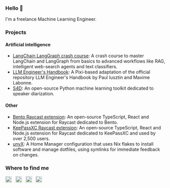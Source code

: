 ### Hello 👋

I'm a freelance Machine Learning Engineer.

### Projects

#### Artificial intelligence
- [LangChain LangGraph crash course](https://github.com/pabroux/langchain-langgraph-crash-course): A crash course to master LangChain and LangGraph from basics to advanced workflows like RAG, intelligent web-search agents and text classifiers.
- [LLM Engineer's Handbook](https://github.com/pabroux/llm-engineers-handbook): A Pixi-based adaptation of the official repository LLM Engineer's Handbook by Paul Iusztin and Maxime Labonne.
- [S4D](https://pypi.org/project/s4d): An open-source Python machine learning toolkit dedicated to speaker diarization.

#### Other
- [Bento Raycast extension](https://www.raycast.com/pabroux/bento-me): An open-source TypeScript, React and Node.js extension for Raycast dedicated to Bento.
- [KeePassXC Raycast extension](https://www.raycast.com/pabroux/keepassxc): An open-source TypeScript, React and Node.js extension for Raycast dedicated to KeePassXC and used by over 2,500 users.
- [unvX](https://github.com/pabroux/unvX): A Home Manager configuration that uses Nix flakes to install software and manage dotfiles, using symlinks for immediate feedback on changes.

### Where to find me

<a href="https://bento.me/pabroux" title="Bento"><img alt="Bento" src="https://cdn.simpleicons.org/bento" width="20"></a>
&nbsp;
<a href="https://linkedin.com/in/pabroux" title="LinkedIn"><img alt="LinkedIn" src="https://brands.deno.dev/linkedin" width="20"></a>
&nbsp;
<a href="https://standardresume.co/r/pabroux" title="Standard Resume"><img alt="Standard Resume" src="https://cdn.simpleicons.org/standardresume" width="20"></a>
&nbsp;
<a href="https://raycast.com/pabroux" title="Raycast"><img alt="Raycast" src="https://cdn.simpleicons.org/raycast" width="20"></a>
